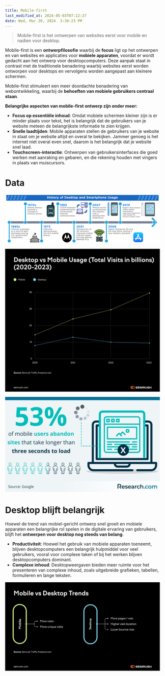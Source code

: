 ```yaml
---
title: Mobile-first
last_modified_at: 2024-05-03T07:12:37
date: Wed, Mar 20, 2024  3:36:23 PM
---
```


> Mobile-first is het ontwerpen van websites eerst voor mobile en nadien voor desktop.

Mobile-first is een **ontwerpfilosofie** waarbij de **focus** ligt op het ontwerpen en van websites en applicaties voor **mobiele apparaten**, voordat er wordt gedacht aan het ontwerp voor desktopcomputers. Deze aanpak staat in contrast met de traditionele benadering waarbij websites eerst worden ontworpen voor desktops en vervolgens worden aangepast aan kleinere schermen.  

Mobile-first stimuleert een meer doordachte benadering van webontwikkeling, waarbij de **behoeften van mobiele gebruikers centraal staan**.  

**Belangrijke aspecten van mobile-first ontwerp zijn onder meer:**
- **Focus op essentiële inhoud**: Omdat mobiele schermen kleiner zijn is er minder plaats voor tekst, het is belangrijk dat de gebruikers van je website meteen de belangrijkste informatie te zien krijgen.
- **Snelle laadtijden**: Mobile apparaten stellen de gebruikers van je website in staat om je website altijd en overal te bekijken. Jammer genoeg is het internet niet overal even snel, daarom is het belangrijk dat je website snel laad.
- **Touchscreen-interactie**: Ontwerpen van gebruikersinterfaces die goed werken met aanraking en gebaren, en die rekening houden met vingers in plaats van muiscursors.

# Data

![alt text](images/mobile-history.png)

![alt text](images/mobile-usage.png)

![alt text](images/mobile-bounce.jpg)

# Desktop blijft belangrijk

Hoewel de trend van mobiel-gericht ontwerp snel groeit en mobiele apparaten een belangrijke rol spelen in de digitale ervaring van gebruikers, blijft het **ontwerpen voor desktop nog steeds van belang**. 

- **Productiviteit**: Hoewel het gebruik van mobiele apparaten toeneemt, blijven desktopcomputers een belangrijk hulpmiddel voor veel gebruikers, vooral voor complexe taken of bij het werken blijven desktopcomputers dominant. 
- **Complexe inhoud**: Desktopweergaven bieden meer ruimte voor het presenteren van complexe inhoud, zoals uitgebreide grafieken, tabellen, formulieren en lange teksten.

![alt text](images/mobile-vs-desktop.png)
